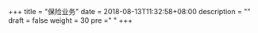 +++
title = "保险业务"
date = 2018-08-13T11:32:58+08:00
description = ""
draft = false
weight = 30
pre ="<i class='fa fa-bullseye' ></i> "
+++
